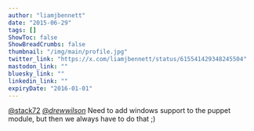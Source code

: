 ```yaml
---
author: "liamjbennett"
date: "2015-06-29"
tags: []
ShowToc: false
ShowBreadCrumbs: false
thumbnail: "/img/main/profile.jpg"
twitter_link: "https://x.com/liamjbennett/status/615541429348245504"
mastodon_link: ""
bluesky_link: ""
linkedin_link: ""
expiryDate: "2016-01-01"
---
```


[@stack72](https://x.com/stack72) [@_drewwilson_](https://x.com/_drewwilson_) Need to add windows support to the puppet module, but then we always have to do that ;)

